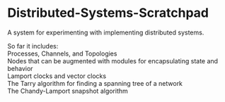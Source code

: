 # Distributed-Systems-Scratchpad

A system for experimenting with implementing distributed systems.

So far it includes:  
Processes, Channels, and Topologies  
Nodes that can be augmented with modules for encapsulating state and behavior  
Lamport clocks and vector clocks  
The Tarry algorithm for finding a spanning tree of a network  
The Chandy-Lamport snapshot algorithm  

